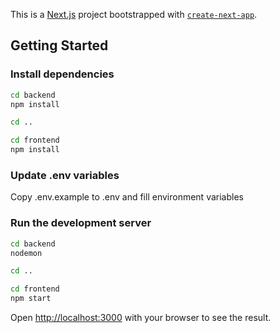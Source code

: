 
This is a [Next.js](https://nextjs.org/) project bootstrapped with [`create-next-app`](https://github.com/vercel/next.js/tree/canary/packages/create-next-app).

## Getting Started

### Install dependencies

```bash
cd backend 
npm install
```
```bash
cd ..
```
```bash
cd frontend 
npm install
```

### Update .env variables
Copy .env.example to .env and fill environment variables

### Run the development server

```bash
cd backend 
nodemon
```
```bash
cd ..
```
```bash
cd frontend 
npm start
```

Open [http://localhost:3000](http://localhost:3000) with your browser to see the result.
